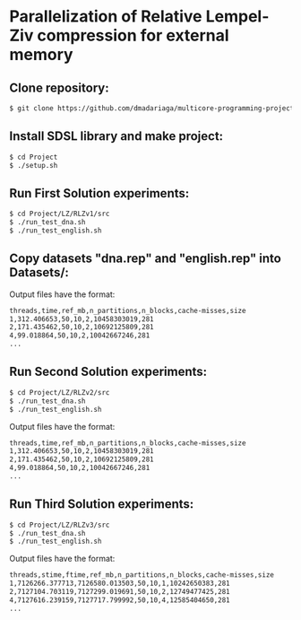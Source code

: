 # Parallelization of Relative Lempel-Ziv compression for external memory

## Clone repository:
```sh
$ git clone https://github.com/dmadariaga/multicore-programming-project.git
```

## Install SDSL library and make project:
```sh
$ cd Project
$ ./setup.sh
```

## Run First Solution experiments:
```sh
$ cd Project/LZ/RLZv1/src
$ ./run_test_dna.sh
$ ./run_test_english.sh
```

## Copy datasets "dna.rep" and "english.rep" into Datasets/:

Output files have the format:
```sh
threads,time,ref_mb,n_partitions,n_blocks,cache-misses,size
1,312.406653,50,10,2,10458303019,281
2,171.435462,50,10,2,10692125809,281
4,99.018864,50,10,2,10042667246,281
...
```

## Run Second Solution experiments:
```sh
$ cd Project/LZ/RLZv2/src
$ ./run_test_dna.sh
$ ./run_test_english.sh
```

Output files have the format:
```sh
threads,time,ref_mb,n_partitions,n_blocks,cache-misses,size
1,312.406653,50,10,2,10458303019,281
2,171.435462,50,10,2,10692125809,281
4,99.018864,50,10,2,10042667246,281
...
```

## Run Third Solution experiments:
```sh
$ cd Project/LZ/RLZv3/src
$ ./run_test_dna.sh
$ ./run_test_english.sh
```

Output files have the format:
```sh
threads,stime,ftime,ref_mb,n_partitions,n_blocks,cache-misses,size
1,7126266.377713,7126580.013503,50,10,1,10242650383,281
2,7127104.703119,7127299.019691,50,10,2,12749477425,281
4,7127616.239159,7127717.799992,50,10,4,12585404650,281
...
```
